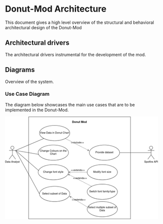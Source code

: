 # Donut-Mod Architecture

This document gives a high level overview of the structural and behavioral architectural design of the Donut-Mod

## Architectural drivers

The architectural drivers instrumental for the development of the mod.

## Diagrams

Overview of the system.

### Use Case Diagram

The diagram below showcases the main use cases that are to be implemented in the Donut-Mod.

![Use Case Diagram](./diagrams/Use_Case_Diagram_v1.png "Use Case Diagram")
